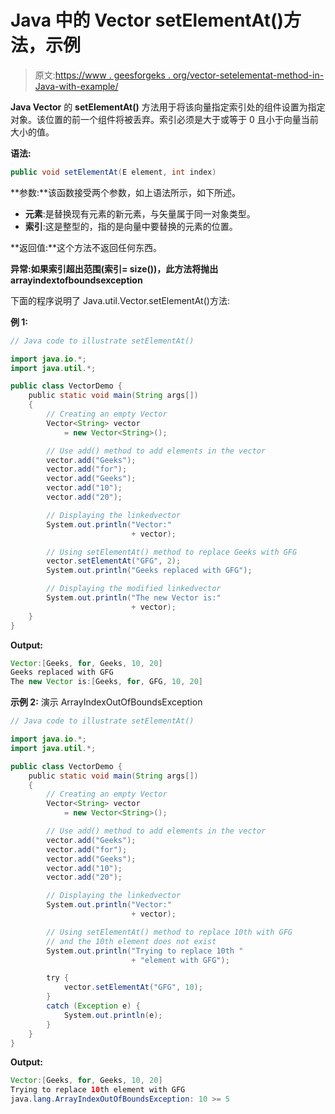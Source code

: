 # Java 中的 Vector setElementAt()方法，示例

> 原文:[https://www . geesforgeks . org/vector-setelementat-method-in-Java-with-example/](https://www.geeksforgeeks.org/vector-setelementat-method-in-java-with-example/)

**Java Vector** 的 **setElementAt()** 方法用于将该向量指定索引处的组件设置为指定对象。该位置的前一个组件将被丢弃。索引必须是大于或等于 0 且小于向量当前大小的值。

**语法:**

```java
public void setElementAt(E element, int index)

```

**参数:**该函数接受两个参数，如上语法所示，如下所述。

*   **元素**:是替换现有元素的新元素，与矢量属于同一对象类型。
*   **索引**:这是整型的，指的是向量中要替换的元素的位置。

**返回值:**这个方法不返回任何东西。

**异常:**如果索引超出范围(索引= size())，此方法将抛出**arrayindextofboundsexception**

下面的程序说明了 Java.util.Vector.setElementAt()方法:

**例 1:**

```java
// Java code to illustrate setElementAt()

import java.io.*;
import java.util.*;

public class VectorDemo {
    public static void main(String args[])
    {
        // Creating an empty Vector
        Vector<String> vector
            = new Vector<String>();

        // Use add() method to add elements in the vector
        vector.add("Geeks");
        vector.add("for");
        vector.add("Geeks");
        vector.add("10");
        vector.add("20");

        // Displaying the linkedvector
        System.out.println("Vector:"
                           + vector);

        // Using setElementAt() method to replace Geeks with GFG
        vector.setElementAt("GFG", 2);
        System.out.println("Geeks replaced with GFG");

        // Displaying the modified linkedvector
        System.out.println("The new Vector is:"
                           + vector);
    }
}
```

**Output:**

```java
Vector:[Geeks, for, Geeks, 10, 20]
Geeks replaced with GFG
The new Vector is:[Geeks, for, GFG, 10, 20]

```

**示例 2:** 演示 ArrayIndexOutOfBoundsException

```java
// Java code to illustrate setElementAt()

import java.io.*;
import java.util.*;

public class VectorDemo {
    public static void main(String args[])
    {
        // Creating an empty Vector
        Vector<String> vector
            = new Vector<String>();

        // Use add() method to add elements in the vector
        vector.add("Geeks");
        vector.add("for");
        vector.add("Geeks");
        vector.add("10");
        vector.add("20");

        // Displaying the linkedvector
        System.out.println("Vector:"
                           + vector);

        // Using setElementAt() method to replace 10th with GFG
        // and the 10th element does not exist
        System.out.println("Trying to replace 10th "
                           + "element with GFG");

        try {
            vector.setElementAt("GFG", 10);
        }
        catch (Exception e) {
            System.out.println(e);
        }
    }
}
```

**Output:**

```java
Vector:[Geeks, for, Geeks, 10, 20]
Trying to replace 10th element with GFG
java.lang.ArrayIndexOutOfBoundsException: 10 >= 5

```
